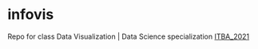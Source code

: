 # infovis
Repo for class Data Visualization | Data Science specialization [ITBA_2021](https://www.itba.edu.ar/)




